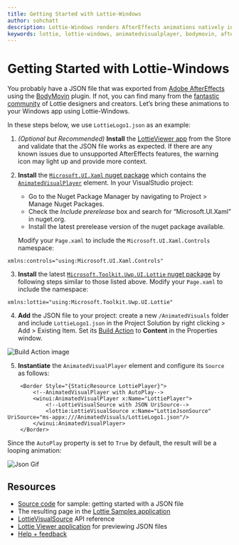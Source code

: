 ```yaml
---
title: Getting Started with Lottie-Windows
author: sohchatt
description: Lottie-Windows renders AfterEffects animations natively in Windows applications.
keywords: lottie, lottie-windows, animatedvisualplayer, bodymovin, aftereffects, windows 10, uwp, uwp community toolkit
---
```


# Getting Started with Lottie-Windows

You probably have a JSON file that was exported from [Adobe AfterEffects](https://www.adobe.com/products/aftereffects.html) using the [BodyMovin](https://aescripts.com/bodymovin/) plugin. If not, you can find many from the [fantastic community](https://lottiefiles.com/) of Lottie designers and creators. Let’s bring these animations to your Windows app using Lottie-Windows.

In these steps below, we use `LottieLogo1.json` as an example:

1. _(Optional but Recommended)_ **Install** the [LottieViewer app](https://www.microsoft.com/p/lottie-viewer/9p7x9k692tmw) from the Store and validate that the JSON file works as expected. If there are any known issues due to unsupported AfterEffects features, the warning icon may light up and provide more context.  

2. **Install** the [`Microsoft.UI.Xaml` nuget package](https://www.nuget.org/packages/Microsoft.UI.Xaml/) which contains the [`AnimatedVisualPlayer`](https://docs.microsoft.com/en-us/uwp/api/microsoft.ui.xaml.controls.animatedvisualplayer) element. In your VisualStudio project:
    * Go to the Nuget Package Manager by navigating to Project > Manage Nuget Packages.
    * Check the _Include prerelease_ box and search for “Microsoft.UI.Xaml” in nuget.org.
    * Install the latest prerelease version of the nuget package available.

    Modify your `Page.xaml` to include the `Microsoft.UI.Xaml.Controls` namespace:

```xaml
xmlns:controls="using:Microsoft.UI.Xaml.Controls"
```

3. **Install** the latest [`Microsoft.Toolkit.Uwp.UI.Lottie` nuget package](https://www.nuget.org/packages/Microsoft.Toolkit.Uwp.UI.Lottie/) by following steps similar to those listed above. Modify your `Page.xaml` to include the namespace:

```xaml
xmlns:lottie="using:Microsoft.Toolkit.Uwp.UI.Lottie"
```

4. **Add** the JSON file to your project: create a new  `/AnimatedVisuals` folder and include `LottieLogo1.json` in the Project Solution by right clicking > Add > Existing Item. Set its [Build Action](https://docs.microsoft.com/visualstudio/ide/build-actions) to **Content** in the Properties window.

![Build Action image](../resources/images/Animations/Lottie/LottieDocs_BuildAction.png)

5. **Instantiate** the `AnimatedVisualPlayer` element and configure its `Source` as follows:

```xaml
    <Border Style="{StaticResource LottiePlayer}">
        <!--AnimatedVisualPlayer with AutoPlay-->
        <winui:AnimatedVisualPlayer x:Name="LottiePlayer">
            <!--LottieVisualSource with JSON UriSource-->
            <lottie:LottieVisualSource x:Name="LottieJsonSource" UriSource="ms-appx:///AnimatedVisuals/LottieLogo1.json"/>
        </winui:AnimatedVisualPlayer>
    </Border>
```

Since the `AutoPlay` property is set to `True` by default, the result will be a looping animation:

![Json Gif](../resources/images/Animations/Lottie/LottieDocs_Autoplay.gif)

## Resources

* [Source code](https://github.com/windows-toolkit/Lottie-Windows/blob/master/samples/LottieSamples/Scenarios/JsonPage.xaml) for sample: getting started with a JSON file
* The resulting page in the [Lottie Samples application](aka.ms/lottiesamples)
* [LottieVisualSource](https://docs.microsoft.com/dotnet/api/microsoft.toolkit.uwp.ui.lottie.lottievisualsource) API reference
* [Lottie Viewer application](https://www.microsoft.com/p/lottie-viewer/9p7x9k692tmw) for previewing JSON files
* [Help + feedback](https://github.com/windows-toolkit/Lottie-Windows/issues)